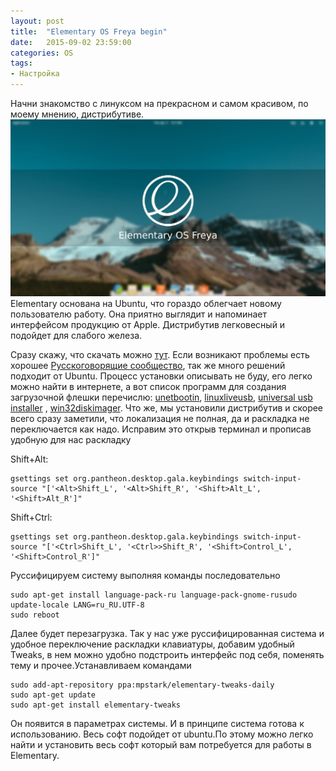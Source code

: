 ```yaml
---
layout: post
title:  "Elementary OS Freya begin"
date:   2015-09-02 23:59:00
categories: OS
tags:
- Настройка
---
```

Начни знакомство с линуксом на прекрасном и самом красивом, по моему мнению, дистрибутивe.
<img src="/images/picture/Elementary-OS-Freya.jpg" >
Elementary основана на Ubuntu, что гораздо облегчает новому пользователю работу. Она приятно выглядит и напоминает интерфейсом продукцию от Apple. Дистрибутив легковесный и подойдет для слабого железа.  

Сразу скажу, что скачать можно <a href=//elementary.io/ru/  taget=_blank>тут</a>. Если возникают проблемы есть хорошее <a href=//elementary.today taget=_blank>Русскоговорящие сообщество</a>, так же много решений подходит от Ubuntu. Процесс установки описывать не буду, его легко можно найти в интернете, а вот список программ для создания загрузочной флешки перечислю: <a href=//unetbootin.github.io/ taget=_blank>unetbootin</a>, <a href=//www.linuxliveusb.com/ taget=_blank>linuxliveusb</a>, <a href=//www.pendrivelinux.com/universal-usb-installer-easy-as-1-2-3/ taget=_blank>universal usb installer</a> , <a href=//sourceforge.net/projects/win32diskimager/ taget=_blank>win32diskimager</a>. Что же, мы установили дистрибутив и скорее всего сразу заметили, что локализация не полная, да и раскладка не переключается как надо. Исправим это открыв терминал и прописав удобную для нас раскладку

Shift+Alt:

    gsettings set org.pantheon.desktop.gala.keybindings switch-input-source "['<Alt>Shift_L', '<Alt>Shift_R', '<Shift>Alt_L', '<Shift>Alt_R']"

Shift+Ctrl:

    gsettings set org.pantheon.desktop.gala.keybindings switch-input-source "['<Ctrl>Shift_L', '<Ctrl>>Shift_R', '<Shift>Control_L', '<Shift>Control_R']"


Русcифицируем систему выполняя команды последовательно

    sudo apt-get install language-pack-ru language-pack-gnome-rusudo update-locale LANG=ru_RU.UTF-8
    sudo reboot

Далее будет перезагрузка. Так у нас уже руссифицированная система и удобное переключение раскладки клавиатуры, добавим удобный Tweaks, в нем можно удобно подстроить интерфейс под себя, поменять тему и прочее.Устанавливаем командами

    sudo add-apt-repository ppa:mpstark/elementary-tweaks-daily
    sudo apt-get update
    sudo apt-get install elementary-tweaks
    
Он появится в параметрах системы. И в принципе система готова к использованию. Весь софт подойдет от ubuntu.По этому можно легко найти и установить весь софт который вам потребуется для работы в Elementary.
